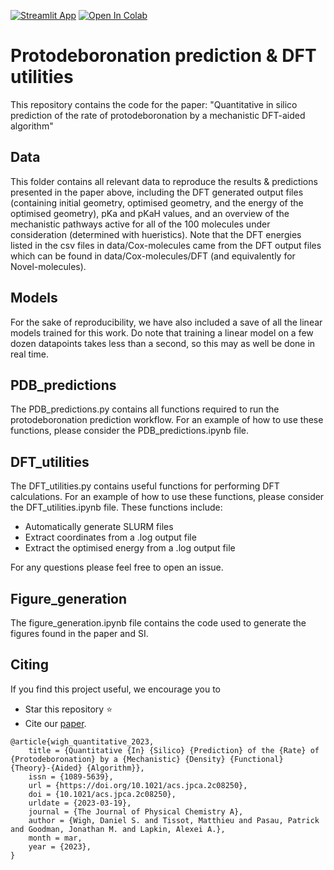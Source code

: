 [![Streamlit App](https://static.streamlit.io/badges/streamlit_badge_black_white.svg)](https://protodeboronation-prediction.streamlit.app/)
<a target="_blank" href="https://colab.research.google.com/github/sustainable-processes/protodeboronation-prediction/blob/main/PDB-prediction.ipynb">
  <img src="https://colab.research.google.com/assets/colab-badge.svg" alt="Open In Colab"/>
</a>




# Protodeboronation prediction & DFT utilities

This repository contains the code for the paper: "Quantitative in silico prediction of the rate of protodeboronation by a mechanistic DFT-aided algorithm"

## Data
This folder contains all relevant data to reproduce the results & predictions presented in the paper above, including the DFT generated output files (containing initial geometry, optimised geometry, and the energy of the optimised geometry), pKa and pKaH values, and an overview of the mechanistic pathways active for all of the 100 molecules under consideration (determined with hueristics). Note that the DFT energies listed in the csv files in data/Cox-molecules came from the DFT output files which can be found in data/Cox-molecules/DFT (and equivalently for Novel-molecules).

## Models
For the sake of reproducibility, we have also included a save of all the linear models trained for this work. Do note that training a linear model on a few dozen datapoints takes less than a second, so this may as well be done in real time.

## PDB_predictions
The PDB_predictions.py contains all functions required to run the protodeboronation prediction workflow. For an example of how to use these functions, please consider the PDB_predictions.ipynb file.

## DFT_utilities
The DFT_utilities.py contains useful functions for performing DFT calculations. For an example of how to use these functions, please consider the DFT_utilities.ipynb file. These functions include:
 - Automatically generate SLURM files
 - Extract coordinates from a .log output file
 - Extract the optimised energy from a .log output file

For any questions please feel free to open an issue.

## Figure_generation
The figure_generation.ipynb file contains the code used to generate the figures found in the paper and SI.

## Citing

If you find this project useful, we encourage you to

* Star this repository :star: 
* Cite our [paper](https://doi.org/10.1021/acs.jpca.2c08250).
```
@article{wigh_quantitative_2023,
	title = {Quantitative {In} {Silico} {Prediction} of the {Rate} of {Protodeboronation} by a {Mechanistic} {Density} {Functional} {Theory}-{Aided} {Algorithm}},
	issn = {1089-5639},
	url = {https://doi.org/10.1021/acs.jpca.2c08250},
	doi = {10.1021/acs.jpca.2c08250},
	urldate = {2023-03-19},
	journal = {The Journal of Physical Chemistry A},
	author = {Wigh, Daniel S. and Tissot, Matthieu and Pasau, Patrick and Goodman, Jonathan M. and Lapkin, Alexei A.},
	month = mar,
	year = {2023},
}
```

